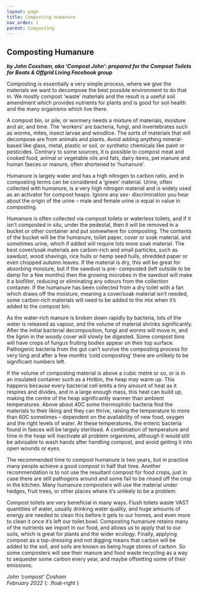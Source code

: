 ```yaml
---
layout: page
title: Composting Humanure
nav_order: 1
parent: Composting
---
```

## Composting Humanure
***by John Cossham, aka ‘Compost John’: prepared for the Compost Toilets for Boats & Offgrid Living Facebook group***

Composting is essentially a very simple process, where we give the materials we want to decompose the best possible environment to do that in. We mostly compost ‘waste’ materials and the result is a useful soil amendment which provides nutrients for plants and is good for soil health and the many organisms which live there.

A compost bin, or pile, or wormery needs a mixture of materials, moisture and air, and time. The ‘workers’ are bacteria, fungi, and invertebrates such as worms, mites, insect larvae and woodlice. The sorts of materials that will decompose are from animals and plants. Avoid adding anything mineral-based like glass, metal, plastic or soil, or synthetic chemicals like paint or pesticides. Contrary to some sources, it is possible to compost meat and cooked food, animal or vegetable oils and fats, dairy items, pet manure and human faeces or manure, often shortened to ‘humanure’.

Humanure is largely water and has a high nitrogen to carbon ratio, and in composting terms can be considered a ‘green’ material. Urine, often collected with humanure, is a very high nitrogen material and is widely used as an activator for compost heaps. Ignore any sex- discrimination you hear about the origin of the urine – male and female urine is equal in value in composting.

Humanure is often collected via compost toilets or waterless toilets, and if it isn’t composted in situ, under the pedestal, then it will be removed in a bucket or other container and put somewhere for composting. The contents of the bucket will be the humanure, toilet paper, cover or soak material, and sometimes urine, which if added will require lots more soak material. The best cover/soak materials are carbon-rich and small particles, such as sawdust, wood shavings, rice hulls or hemp seed hulls, shredded paper or even chopped autumn leaves. If the material is dry, this will be great for absorbing moisture, but if the sawdust is pre- composted (left outside to be damp for a few months) then the growing microbes in the sawdust will make it a biofilter, reducing or eliminating any odours from the collection container. If the humanure has been collected from a dry toilet with a fan which draws off the moisture, meaning a cover/soak material isn’t needed, some carbon-rich materials will need to be added to the mix when it’s added to the compost bin.

As the water-rich manure is broken down rapidly by bacteria, lots of the water is released as vapour, and the volume of material shrinks significantly. After the initial bacterial decomposition, fungi and worms will move in, and the lignin in the woody cover will slowly be digested. Some compost bins will have crops of fungus fruiting bodies appear on their top surface. Pathogenic bacteria from the gut can’t survive the composting process for very long and after a few months ‘cold composting’ there are unlikely to be significant numbers left.

If the volume of composting material is above a cubic metre or so, or is in an insulated container such as a Hotbin, the heap may warm up. This happens because every bacterial cell emits a tiny amount of heat as it respires and divides, and in a large enough mass, this heat can build up, making the centre of the heap significantly warmer than ambient temperatures. Above about 40C some thermophilic bacteria find the materials to their liking and they can thrive, raising the temperature to more than 60C sometimes – dependent on the availability of new food, oxygen and the right levels of water. At these temperatures, the enteric bacteria found in faeces will be largely sterilised. A combination of temperature and time in the heap will inactivate all problem organisms, although it would still be advisable to wash hands after handling compost, and avoid getting it into open wounds or eyes.

The recommended time to compost humanure is two years, but in practice many people achieve a good compost in half that time. Another recommendation is to not use the resultant compost for food crops, just in case there are still pathogens around and some fail to be rinsed off the crop in the kitchen. Many humanure composters will use the material under hedges, fruit trees, or other places where it’s unlikely to be a problem.

Compost toilets are very beneficial in many ways. Flush toilets waste VAST quantities of water, usually drinking water quality, and huge amounts of energy are needed to clean this before it gets to our homes, and even more to clean it once it’s left our toilet bowl. Composting humanure retains many of the nutrients we import in our food, and allows us to apply that to our soils, which is great for plants and the wider ecology. Finally, applying compost as a top-dressing and not digging means that carbon will be added to the soil, and soils are known as being huge stores of carbon. So some composters will see their manure and food waste recycling as a way to sequester some carbon every year, and maybe offsetting some of their emissions.

*John ‘compost’ Cosham*  
*February 2022* 
{: .float-right }
